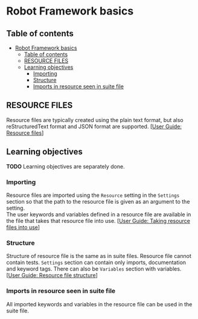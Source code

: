 # Robot Framework basics

## Table of contents
<!-- This table of contents is created with vscode 'Markdown All in One' plugin automatically. -->
- [Robot Framework basics](#robot-framework-basics)
  - [Table of contents](#table-of-contents)
  - [RESOURCE FILES](#resource-files)
  - [Learning objectives](#learning-objectives)
    - [Importing](#importing)
    - [Structure](#structure)
    - [Imports in resource seen in suite file](#imports-in-resource-seen-in-suite-file)

## RESOURCE FILES

Resource files are typically created using the plain text format, but also reStructuredText format and JSON format are supported. [[User Guide: Resource files][UG Resource files]]  

## Learning objectives

**TODO** Learning objectives are separately done.

### Importing

Resource files are imported using the `Resource` setting in the `Settings` section so that the path to the resource file is given as an argument to the setting.  
The user keywords and variables defined in a resource file are available in the file that takes that resource file into use. [[User Guide: Taking resource files into use][UG Taking resource files into use]]

### Structure

Structure of resource file is the same as in suite files. Resource file cannot contain tests. `Settings` section can contain only imports, documentation and keyword tags. There can also be `Variables` section with variables. [[User Guide: Resource file structure][UG Resource file structure]]

### Imports in resource seen in suite file

All imported keywords and variables in the resource file can be used in the suite file.

<!-- REFERENCES -->
[UG Resource files]: https://robotframework.org/robotframework/latest/RobotFrameworkUserGuide.html#resource-files
[UG Taking resource files into use]: https://robotframework.org/robotframework/latest/RobotFrameworkUserGuide.html#taking-resource-files-into-use
[UG Resource file structure]: https://robotframework.org/robotframework/latest/RobotFrameworkUserGuide.html#resource-file-structure